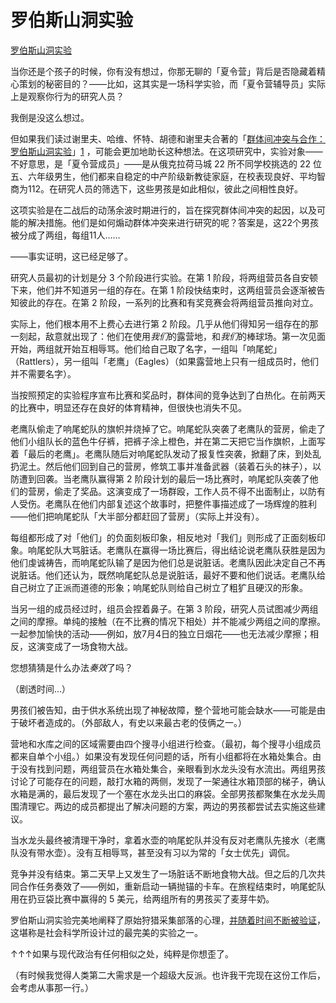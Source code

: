 # 罗伯斯山洞实验

[罗伯斯山洞实验](https://www.readthesequences.com/The-Robbers-Cave-Experiment)

当你还是个孩子的时候，你有没有想过，你那无聊的「夏令营」背后是否隐藏着精心策划的秘密目的？——比如，这其实是一场科学实验，而「夏令营辅导员」实际上是观察你行为的研究人员？

我倒是没这么想过。

但如果我们读过谢里夫、哈维、怀特、胡德和谢里夫合著的「[群体间冲突与合作：罗伯斯山洞实验](http://psychclassics.yorku.ca/Sherif/)」[1](https://www.readthesequences.com/The-Robbers-Cave-Experiment#footnote1) ，可能会更加地助长这种想法。在这项研究中，实验对象——不好意思，是「夏令营成员」——是从俄克拉荷马城 22 所不同学校挑选的 22 位五、六年级男生，他们都来自稳定的中产阶级新教徒家庭，在校表现良好、平均智商为112。在研究人员的筛选下，这些男孩是如此相似，彼此之间相性良好。

这项实验是在二战后的动荡余波时期进行的，旨在探究群体间冲突的起因，以及可能的解决措施。他们是如何煽动群体冲突来进行研究的呢？答案是，这22个男孩被分成了两组，每组11人……

——事实证明，这已经足够了。

研究人员最初的计划是分 3 个阶段进行实验。在第 1 阶段，将两组营员各自安顿下来，他们并不知道另一组的存在。在第 1 阶段快结束时，这两组营员会逐渐被告知彼此的存在。在第 2 阶段，一系列的比赛和有奖竞赛会将两组营员推向对立。

实际上，他们根本用不上费心去进行第 2 阶段。几乎从他们得知另一组存在的那一刻起，敌意就出现了：他们在使用*我们*的露营地，和*我们*的棒球场。第一次见面开始，两组就开始互相辱骂。他们给自己取了名字，一组叫「响尾蛇」（Rattlers），另一组叫「老鹰」（Eagles）（如果露营地上只有一组成员时，他们并不需要名字）。

当按照预定的实验程序宣布比赛和奖品时，群体间的竞争达到了白热化。在前两天的比赛中，明显还存在良好的体育精神，但很快也消失不见。

老鹰队偷走了响尾蛇队的旗帜并烧掉了它。响尾蛇队突袭了老鹰队的营房，偷走了他们小组队长的蓝色牛仔裤，把裤子涂上橙色，并在第二天把它当作旗帜，上面写着「最后的老鹰」。老鹰队随后对响尾蛇队发动了报复性突袭，掀翻了床，到处乱扔泥土。然后他们回到自己的营房，修筑工事并准备武器（装着石头的袜子），以防遭到回袭。当老鹰队赢得第 2 阶段计划的最后一场比赛时，响尾蛇队突袭了他们的营房，偷走了奖品。这演变成了一场群殴，工作人员不得不出面制止，以防有人受伤。老鹰队在他们内部复述这个故事时，把整件事描述成了一场辉煌的胜利——他们把响尾蛇队「大半部分都赶回了营房」（实际上并没有）。

每组都形成了对「他们」的负面刻板印象，相反地对「我们」则形成了正面刻板印象。响尾蛇队大骂脏话。老鹰队在赢得一场比赛后，得出结论说老鹰队获胜是因为他们虔诚祷告，而响尾蛇队输了是因为他们总是说脏话。老鹰队因此决定自己不再说脏话。他们还认为，既然响尾蛇队总是说脏话，最好不要和他们说话。老鹰队给自己树立了正派而道德的形象；响尾蛇队则给自己树立了粗犷且硬汉的形象。

当另一组的成员经过时，组员会捏着鼻子。在第 3 阶段，研究人员试图减少两组之间的摩擦。单纯的接触（在不比赛的情况下相处）并不能减少两组之间的摩擦。一起参加愉快的活动——例如，放7月4日的独立日烟花——也无法减少摩擦；相反，这演变成了一场食物大战。

您想猜猜是什么办法*奏效*了吗？

（剧透时间…）

男孩们被告知，由于供水系统出现了神秘故障，整个营地可能会缺水——可能是由于破坏者造成的。（外部敌人，有史以来最古老的伎俩之一。）

营地和水库之间的区域需要由四个搜寻小组进行检查。（最初，每个搜寻小组成员都来自单个小组。）如果没有发现任何问题的话，所有小组都将在水箱处集合。由于没有找到问题，两组营员在水箱处集合，亲眼看到水龙头没有水流出。两组男孩讨论了可能存在的问题，敲打水箱的两侧，发现了一架通往水箱顶部的梯子，确认水箱是满的，最后发现了一个塞在水龙头出口的麻袋。全部男孩都聚集在水龙头周围清理它。两边的成员都提出了解决问题的方案，两边的男孩都尝试去实施这些建议。

当水龙头最终被清理干净时，拿着水壶的响尾蛇队并没有反对老鹰队先接水（老鹰队没有带水壶）。没有互相辱骂，甚至没有习以为常的「女士优先」调侃。

竞争并没有结束。第二天早上又发生了一场脏话不断地食物大战。但之后的几次共同合作任务奏效了——例如，重新启动一辆抛锚的卡车。在旅程结束时，响尾蛇队用在扔豆袋比赛中赢得的 5 美元，给两组所有的男孩买了麦芽牛奶。

罗伯斯山洞实验完美地阐释了原始狩猎采集部落的心理，[并随着时间不断被验证](https://www.readthesequences.com/Evolutionary-Psychology)，这堪称是社会科学所设计过的最完美的实验之一。

↑↑↑如果与现代政治有任何相似之处，纯粹是你想歪了。

（有时候我觉得人类第二大需求是一个超级大反派。也许我干完现在这份工作后，会考虑从事那一行。）